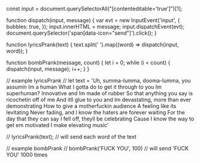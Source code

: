 const input = document.querySelectorAll("[contenteditable='true']")[1];

function dispatch(input, message) {
  var evt = new InputEvent('input', {
    bubbles: true,
  });
  input.innerHTML = message;
  input.dispatchEvent(evt);
  document.querySelector('span[data-icon="send"]').click();
}

function lyricsPrank(text) {
  text.split(' ').map((word) => dispatch(input, word));
}

function bombPrank(message, count) {
  let i = 0;
  while (i < count) {
    dispatch(input, message);
    i++;
  }
}

// example lyricsPrank
// let text = 'Uh, summa-lumma, dooma-lumma, you assumin Im a human What I gotta do to get it through to you Im superhuman? Innovative and Im made of rubber So that anything you say is ricochetin off of me And itll glue to you and Im devastating, more than ever demonstrating How to give a motherfuckin audience A feeling like its levitating Never fading, and I know the haters are forever waiting For the day that they can say I fell off, theyll be celebrating Cause I know the way to get em motivated I make elevating music'

// lyricsPrank(text); // will send each word of the text

// example bombPrank
// bombPrank('FUCK YOU', 100) // will send 'FUCK YOU' 1000 times
